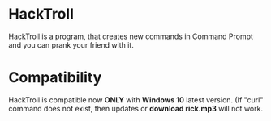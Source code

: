 # HackTroll
HackTroll is a program, that creates new commands in Command Prompt and you can prank your friend with it. 

# Compatibility
HackTroll is compatible now **ONLY** with **Windows 10** latest version.
(If "curl" command does not exist, then updates or **download rick.mp3** will not work.
